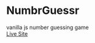 # NumbrGuessr

vanilla js number guessing game\
[Live Site](https://cullen1107.github.io/numbr-guessr/)
